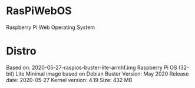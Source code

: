 # RasPiWebOS
 Raspberry Pi Web Operating System

# Distro
Based on: 2020-05-27-raspios-buster-lite-armhf.img
Raspberry Pi OS (32-bit) Lite
Minimal image based on Debian Buster
Version: May 2020
Release date: 2020-05-27
Kernel version: 4.19
Size: 432 MB
